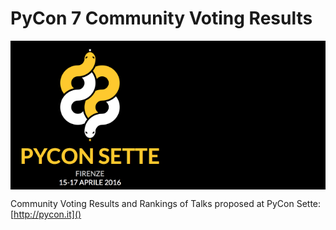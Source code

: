 # PyCon 7 Community Voting Results #

<div style="background-color:#000"> 
    <img src='logos/pycon7.png' width='50%' />
</div>

Community Voting Results and Rankings of Talks proposed at PyCon Sette: [http://pycon.it]()

